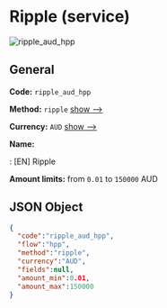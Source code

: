 
# Ripple (service) 
![ripple_aud_hpp](https://static.openfintech.io/payment_methods/ripple_aud_hpp/logo.svg?w=400&c=v0.59.26#w200)  

## General 
 
**Code:** `ripple_aud_hpp` 
 
**Method:** `ripple` 
 [show -->](/payment-methods/ripple/) 
 
**Currency:** `AUD` [show -->](/currencies/AUD/) 
 
**Name:** 
 
:	[EN] Ripple 
 
**Amount limits:** from `0.01` to `150000` AUD 

## JSON Object 

```json
{
  "code":"ripple_aud_hpp",
  "flow":"hpp",
  "method":"ripple",
  "currency":"AUD",
  "fields":null,
  "amount_min":0.01,
  "amount_max":150000
}
```  
